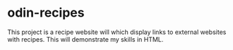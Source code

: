 # odin-recipes
This project is a recipe website will which display links to external websites with recipes. This will demonstrate my skills in HTML.